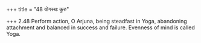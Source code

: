 +++
title = "48 योगस्थः कुरु"

+++
2.48 Perform action, O Arjuna, being steadfast in Yoga, abandoning
attachment and balanced in success and failure. Evenness of mind is
called Yoga.
